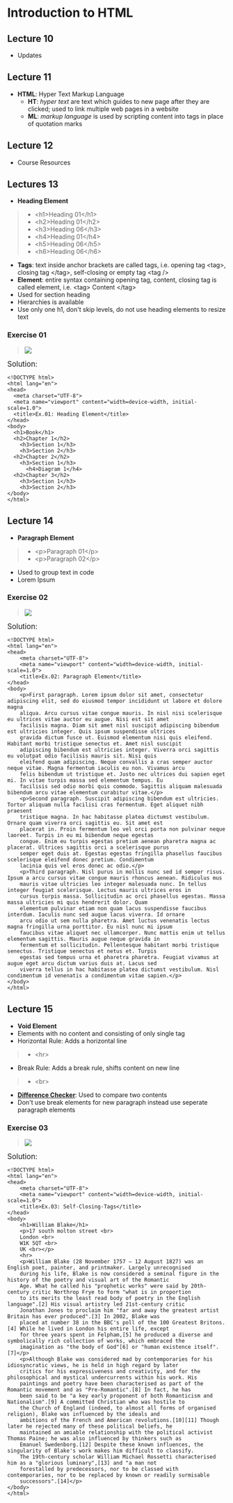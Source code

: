 # Introduction to HTML

## Lecture 10
- Updates

## Lecture 11
- **HTML**: Hyper Text Markup Language
  - **HT**: *hyper text* are text which guides to new page after they are clicked; used to link multiple web pages in a website 
  - **ML**: *markup language* is used by scripting content into tags in place of quotation marks

## Lecture 12
- Course Resources

## Lectures 13
- **Heading Element**
> - \<h1>Heading 01\</h1>
> - \<h2>Heading 01\</h2>
> - \<h3>Heading 06\</h3>
> - \<h4>Heading 01\</h4>
> - \<h5>Heading 06\</h5>
> - \<h6>Heading 06\</h6>
- **Tags**: text inside anchor brackets are called tags, i.e. opening tag \<tag>, closing tag \</tag>, self-closing or empty tag \<tag />
-  **Element**: entire syntax containing opening tag, content, closing tag is called element, i.e. \<tag> Content \</tag>
- Used for section heading
- Hierarchies is available
- Use only one h1, don't skip levels, do not use heading elements to resize text
### Exercise 01
> <img src="./Ex.01_Heading-Element/assets/images/goal.png">
<big>Solution:</big>
```
<!DOCTYPE html>
<html lang="en">
<head>
  <meta charset="UTF-8">
  <meta name="viewport" content="width=device-width, initial-scale=1.0">
  <title>Ex.01: Heading Element</title>
</head>
<body>
  <h1>Book</h1>
  <h2>Chapter 1</h2>
    <h3>Section 1</h3>
    <h3>Section 2</h3>
  <h2>Chapter 2</h2>
    <h3>Section 1</h3>
      <h4>Diagram 1</h4>
  <h2>Chapter 3</h2>
    <h3>Section 1</h3>
    <h3>Section 2</h3>
</body>
</html>
```

## Lecture 14
- **Paragraph Element**
> - \<p>Paragraph 01\</p>
> - \<p>Paragraph 02\</p>
- Used to group text in code
- Lorem Ipsum
### Exercise 02
> <img src="./Ex.02_Paragraph-Element/assets/goal.png">
<big>Solution:</big>
```
<!DOCTYPE html>
<html lang="en">
<head>
    <meta charset="UTF-8">
    <meta name="viewport" content="width=device-width, initial-scale=1.0">
    <title>Ex.02: Paragraph Element</title>
</head>
<body>
    <p>First paragraph. Lorem ipsum dolor sit amet, consectetur adipiscing elit, sed do eiusmod tempor incididunt ut labore et dolore magna
    aliqua. Arcu cursus vitae congue mauris. In nisl nisi scelerisque eu ultrices vitae auctor eu augue. Nisi est sit amet
    facilisis magna. Diam sit amet nisl suscipit adipiscing bibendum est ultricies integer. Quis ipsum suspendisse ultrices
    gravida dictum fusce ut. Euismod elementum nisi quis eleifend. Habitant morbi tristique senectus et. Amet nisl suscipit
    adipiscing bibendum est ultricies integer. Viverra orci sagittis eu volutpat odio facilisis mauris sit. Nisi quis
    eleifend quam adipiscing. Neque convallis a cras semper auctor neque vitae. Magna fermentum iaculis eu non. Vivamus arcu
    felis bibendum ut tristique et. Justo nec ultrices dui sapien eget mi. In vitae turpis massa sed elementum tempus. Eu
    facilisis sed odio morbi quis commodo. Sagittis aliquam malesuada bibendum arcu vitae elementum curabitur vitae.</p>
    <p>Second paragraph. Suscipit adipiscing bibendum est ultricies. Tortor aliquam nulla facilisi cras fermentum. Eget aliquet nibh praesent
    tristique magna. In hac habitasse platea dictumst vestibulum. Ornare quam viverra orci sagittis eu. Sit amet est
    placerat in. Proin fermentum leo vel orci porta non pulvinar neque laoreet. Turpis in eu mi bibendum neque egestas
    congue. Enim eu turpis egestas pretium aenean pharetra magna ac placerat. Ultrices sagittis orci a scelerisque purus
    semper eget duis at. Egestas egestas fringilla phasellus faucibus scelerisque eleifend donec pretium. Condimentum
    lacinia quis vel eros donec ac odio.</p>
    <p>Third paragraph. Nisl purus in mollis nunc sed id semper risus. Ipsum a arcu cursus vitae congue mauris rhoncus aenean. Ridiculus mus
    mauris vitae ultricies leo integer malesuada nunc. In tellus integer feugiat scelerisque. Lectus mauris ultrices eros in
    cursus turpis massa. Sollicitudin ac orci phasellus egestas. Massa massa ultricies mi quis hendrerit dolor. Quam
    elementum pulvinar etiam non quam lacus suspendisse faucibus interdum. Iaculis nunc sed augue lacus viverra. Id ornare
    arcu odio ut sem nulla pharetra. Amet luctus venenatis lectus magna fringilla urna porttitor. Eu nisl nunc mi ipsum
    faucibus vitae aliquet nec ullamcorper. Nunc mattis enim ut tellus elementum sagittis. Mauris augue neque gravida in
    fermentum et sollicitudin. Pellentesque habitant morbi tristique senectus. Tristique senectus et netus et. Turpis
    egestas sed tempus urna et pharetra pharetra. Feugiat vivamus at augue eget arcu dictum varius duis at. Lacus sed
    viverra tellus in hac habitasse platea dictumst vestibulum. Nisl condimentum id venenatis a condimentum vitae sapien.</p>
</body>
</html>
```

## Lecture 15
- **Void Element**
- Elements with no content and consisting of only single tag
- Horizontal Rule: Adds a horizontal line
> - \<hr>
- Break Rule: Adds a break rule, shifts content on new line
> - \<br>
- **[Difference Checker](diffchecker.com)**: Used to compare two contents
- Don't use break elements for new paragraph instead use seperate paragraph elements
### Exercise 03
> <img src="./Ex.03_Self-Closing-Tags/assets/goal.png">
<big>Solution:</big>
```
<!DOCTYPE html>
<html lang="en">
<head>
    <meta charset="UTF-8">
    <meta name="viewport" content="width=device-width, initial-scale=1.0">
    <title>Ex.03: Self-Closing-Tags</title>
</head>
<body>
    <h1>William Blake</h1>
    <p>17 south molton street <br>
    London <br>
    W1K 5QT <br>
    UK <br></p>
    <hr>
    <p>William Blake (28 November 1757 – 12 August 1827) was an English poet, painter, and printmaker. Largely unrecognised
    during his life, Blake is now considered a seminal figure in the history of the poetry and visual art of the Romantic
    Age. What he called his "prophetic works" were said by 20th-century critic Northrop Frye to form "what is in proportion
    to its merits the least read body of poetry in the English language".[2] His visual artistry led 21st-century critic
    Jonathan Jones to proclaim him "far and away the greatest artist Britain has ever produced".[3] In 2002, Blake was
    placed at number 38 in the BBC's poll of the 100 Greatest Britons.[4] While he lived in London his entire life, except
    for three years spent in Felpham,[5] he produced a diverse and symbolically rich collection of works, which embraced the
    imagination as "the body of God"[6] or "human existence itself".[7]</p>
    <p>Although Blake was considered mad by contemporaries for his idiosyncratic views, he is held in high regard by later
    critics for his expressiveness and creativity, and for the philosophical and mystical undercurrents within his work. His
    paintings and poetry have been characterised as part of the Romantic movement and as "Pre-Romantic".[8] In fact, he has
    been said to be "a key early proponent of both Romanticism and Nationalism".[9] A committed Christian who was hostile to
    the Church of England (indeed, to almost all forms of organised religion), Blake was influenced by the ideals and
    ambitions of the French and American revolutions.[10][11] Though later he rejected many of these political beliefs, he
    maintained an amiable relationship with the political activist Thomas Paine; he was also influenced by thinkers such as
    Emanuel Swedenborg.[12] Despite these known influences, the singularity of Blake's work makes him difficult to classify.
    The 19th-century scholar William Michael Rossetti characterised him as a "glorious luminary",[13] and "a man not
    forestalled by predecessors, nor to be classed with contemporaries, nor to be replaced by known or readily surmisable
    successors".[14]</p>
</body>
</html>
```
